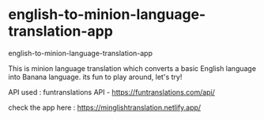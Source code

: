 # english-to-minion-language-translation-app
english-to-minion-language-translation-app

This is minion language translation which converts a basic English language into Banana language. its fun to play around, let's try!

API used :
funtranslations API - https://funtranslations.com/api/

check the app here : https://minglishtranslation.netlify.app/
